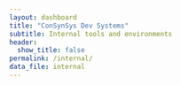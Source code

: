 ```yaml
---
layout: dashboard
title: "ConSynSys Dev Systems"
subtitle: Internal tools and environments
header:
  show_title: false
permalink: /internal/
data_file: internal
---
```

